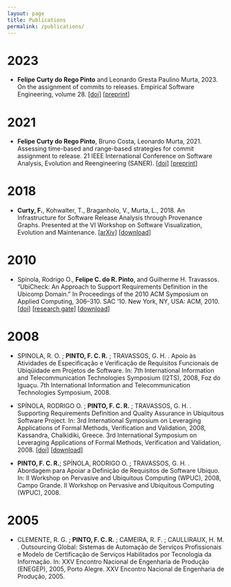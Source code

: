 ```yaml
---
layout: page
title: Publications
permalink: /publications/
---
```


2023
====

  - **Felipe Curty do Rego Pinto** and Leonardo Gresta Paulino Murta, 2023. On the assignment of commits to releases. Empirical Software Engineering, volume 28. 
  [[doi](https://doi.org/10.1007/s10664-022-10263-x)]
  [[preprint](/assets/papers/curty2023pp.pdf)]

2021
====
  - **Felipe Curty do Rego Pinto**, Bruno Costa, Leonardo Murta, 2021. Assessing time-based and range-based strategies for commit assignment to release. 21 IEEE International Conference on Software Analysis, Evolution and Reengineering (SANER).
  [[doi](https://doi.org/10.1109/SANER50967.2021.00022)]
  [[preprint](/assets/papers/curty2021pp.pdf)]

2018
====

  - **Curty, F.**, Kohwalter, T., Braganholo, V., Murta, L., 2018. An Infrastructure for Software Release Analysis through Provenance Graphs. Presented at the VI Workshop on Software Visualization, Evolution and Maintenance. 
  [[arXiv](https://arxiv.org/abs/1809.10265)]
  [[download](https://goo.gl/9u8rzc)]


2010
====
  - Spínola, Rodrigo O., **Felipe C. do R. Pinto**, and Guilherme H. Travassos. “UbiCheck: An Approach to Support Requirements Definition in the Ubicomp Domain.” In Proceedings of the 2010 ACM Symposium on Applied Computing, 306–310. SAC ’10. New York, NY, USA: ACM, 2010. 
  [[doi](https://doi.org/10.1145/1774088.1774152)]
  [[research gate](/assets/papers/curty2010.pdf)]
  [[download](/assets/papers/curty2018.pdf)]
    
2008
====

  - SPINOLA, R. O. ; **PINTO, F. C. R.** ; TRAVASSOS, G. H. . Apoio às Atividades de Especificação e Verificação de Requisitos Funcionais de Ubiqüidade em Projetos de Software. In: 7th International Information and Telecommunication Technologies Symposium (I2TS), 2008, Foz do Iguaçu. 7th International Information and Telecommunication Technologies Symposium, 2008.

  - SPÍNOLA, RODRIGO O. ; **PINTO, F. C. R.** ; TRAVASSOS, G. H. . Supporting Requirements Definition and Quality Assurance in Ubiquitous Software Project. In: 3rd International Symposium on Leveraging Applications of Formal Methods, Verification and Validation, 2008, Kassandra, Chalkidiki, Greece. 3rd International Symposium on Leveraging Applications of Formal Methods, Verification and Validation, 2008.
  [[doi](https://doi.org/10.1007/978-3-540-88479-8_42)]
  [[download](/assets/papers/curty2008b.pdf)]

  - **PINTO, F. C. R.**; SPÍNOLA, RODRIGO O. ; TRAVASSOS, G. H. . Abordagem para Apoiar a Definição de Requisitos de Software Ubíquo. In: II Workshop on Pervasive and Ubiquitous Computing (WPUC), 2008, Campo Grande. II Workshop on Pervasive and Ubiquitous Computing (WPUC), 2008.

2005
====
  - CLEMENTE, R. G. ; **PINTO, F. C. R.** ; CAMEIRA, R. F. ; CAULLIRAUX, H. M. . Outsourcing Global: Sistemas de Automação de Serviços Profissionais e Modelo de Certificação de Serviços Habilitados por Tecnologia da Informação. In: XXV Encontro Nacional de Engenharia de Produção (ENEGEP), 2005, Porto Alegre. XXV Encontro Nacional de Engenharia de Produção, 2005.


